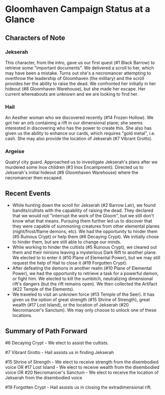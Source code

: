 # Gloomhaven Campaign Status at a Glance
## Characters of Note
### Jekserah
This character, from the intro, gave us our first quest (#1 Black Barrow) to retrieve some "important documents". We delivered a scroll to her, which may have been a mistake. Turns out she's a necromancer attempting to overthrow the leadership of Gloomhaven (the military) and the scroll provides her the ability to raise the dead. We confronted her initially in her hideout (#8 Gloomhaven Warehouse), but she made her escape. Her current whereabouts are unknown and we are looking to find her.

### Hail
An Aesther woman who we discovered recently (#14 Frozen Hollow). We got her an orb containing a rift in our dimensional plane; she seems interested in discovering who has the power to create this. She also has given us the ability to enhance our cards, which requires "gold metal", i.e. cash. She may also provide the location of Jekserah (#7 Vibrant Grotto).

### Argeise
Quatryl city guard. Approached us to investigate Jekserah's plans after we murdered some Inox children (#3 Inox Encampment). Directed us to Jekserah's initial hideout (#8 Gloomhaven Warehouse) where the necromancer then escaped.

## Recent Events
* While hunting down the scroll for Jekserah (#2 Barrow Lair), we found bandits/cultists with the capability of raising the dead.  They declared that we would not "interrupt the work of the Gloom", but we still don't know what that means. Pursuing them further led us to discover that they were capable of summoning creatures from other elemental planes (night/frost/flame demons, etc). We had the opportunity to hinder them (#5 Ruinous Crypt) or help them (#6 Decaying Crypt). We initially chose to hinder them, but are still able to change our minds.
* While working to hinder the cultists (#5 Ruinous Crypt), we cleared out them and their minions leaving a mysterious Dark Rift to another plane. We elected to to enter it (#10 Plane of Elemental Power), but we may still request the help of Hail to close it (#19 Forgotten Crypt).
* After defeating the demons in another realm (#10 Plane of Elemental Power), we had the opportunity to retrieve a task for a powerful demon, or fight him. We elected to kill the sumbitch, neutralizing dimensional rift's dangers (but the rift remains open). We then collected the Artifact (#22 Temple of the Elements).
* We traveled to visit an unknown force (#13 Temple of the Seer). It has given us the option of great strength (#15 Shrine of Strength), great wealth (#17 Lost Island), or the location of Jekserah (#20 Necromancer's Sanctum). We may only choose to unlock one of these locations.

## Summary of Path Forward
#6 Decaying Crypt - We elect to assist the cultists.

#7 Vibrant Grotto - Hail assists us in finding Jekserah

#15 Shrine of Strength - We elect to receive strength from the disembodied voice
OR
#17 Lost Island - We elect to receive wealth from the disembodied voice
OR
#20 Necromancer's Sanctum - We elect to receive the location of Jekserah from the disembodied voice

#19 Forgotten Crypt - Hail assists us in closing the extradimensional rift.

